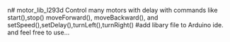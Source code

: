 n# motor_lib_l293d
Control many motors with delay with commands like start(),stop() moveForward(), moveBackward(), and setSpeed(),setDelay(),turnLeft(),turnRight()
#add libary file to Arduino ide.
and feel free to use...
